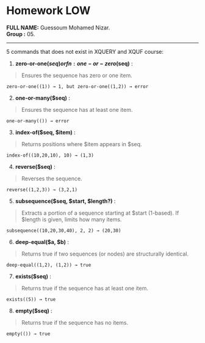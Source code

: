 # Homework LOW

**FULL NAME:** Guessoum Mohamed Nizar.  
**Group :** 05.

----
5 commands that does not exist in XQUERY and XQUF course:

1. **zero-or-one($seq) or fn:one-or-zero($seq)** :
> Ensures the sequence has zero or one item.
```
zero-or-one((1)) → 1, but zero-or-one((1,2)) → error
```
2. **one-or-many($seq)** :
> Ensures the sequence has at least one item.
```
one-or-many(()) → error
```
3. **index-of($seq, $item)** :
> Returns positions where $item appears in $seq.
```
index-of((10,20,10), 10) → (1,3)
```
4. **reverse($seq)** :
> Reverses the sequence.
```
reverse((1,2,3)) → (3,2,1)
```
5. **subsequence($seq, $start, $length?)** :
> Extracts a portion of a sequence starting at $start (1-based). If $length is given, limits how many items.
```
subsequence((10,20,30,40), 2, 2) → (20,30)
```
6. **deep-equal($a, $b)** :
> Returns true if two sequences (or nodes) are structurally identical.
```
deep-equal((1,2), (1,2)) → true
```
7. **exists($seq)** :
> Returns true if the sequence has at least one item.
```
exists((5)) → true
```
8. **empty($seq)** :
> Returns true if the sequence has no items.
```
empty(()) → true
```
